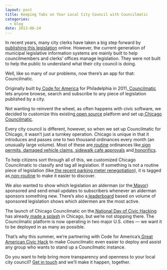 ```yaml
---
layout: post
title: Keeping Tabs on Your Local City Council with Councilmatic
categories: 
  - blog
date: 2013-06-24
---
```


In recent years, many city clerks have taken a big step forward by[ publishing](http://legistar.council.nyc.gov/Legislation.aspx)[ this](http://chicago.legistar.com/Legislation.aspx)[ legislation](http://phila.legistar.com/) online. However, the current generation of municipal legislative information systems are mainly built to help councilmembers and clerks’ offices manage legislation. They were not built to help the public to understand what their city council is doing.

Well, like so many of our problems, now there’s an app for that: Councilmatic.

Originally built by[ Code for America](http://codeforamerica.org/) for Philadelphia in 2011,[ Councilmatic](http://www.councilmatic.org/) lets anyone browse, search and subscribe to any piece of legislation published by a city.

Not wanting to reinvent the wheel, as often happens with civic software, we decided to customize this existing[ open source](https://github.com/codeforamerica/councilmatic) platform and set up[ Chicago Councilmatic](http://chicagocouncilmatic.org/).

Every city council is different, however, so when we set up Councilmatic for Chicago, it wasn’t just a turnkey operation. Chicago is unique in that it introduces and passes one to two thousand ordinances every month (an unusually large volume). Most of these are[ routine](http://chicagocouncilmatic.org/search/?q=&amp;topics=Routine) ordinances like[ sign permits](http://chicagocouncilmatic.org/search/?q=&amp;topics=Sign+permits),[ damaged vehicle claims](http://chicagocouncilmatic.org/search/?q=&amp;topics=Damage+to+vehicle+claim),[ sidewalk cafe approvals](http://chicagocouncilmatic.org/search/?q=&amp;topics=Sidewalk+cafe) and[ honorifics](http://chicagocouncilmatic.org/search/?q=&amp;topics=Honorific).

To help citizens sort through all of this, we customized Chicago Councilmatic to classify and tag all legislation. If something is not a routine piece of legislation (like[ the recent parking meter renegotiation](http://chicagocouncilmatic.org/legislation/1425826)), it is tagged as[ non-routine](http://chicagocouncilmatic.org/search/?q=&amp;topics=Non-Routine) to make it easier to discover.

We also wanted to show which legislation an alderman (or the[ Mayor](http://chicagocouncilmatic.org/member/105)) sponsored and send email updates to subscribers whenever an alderman sponsors something new. There’s also a[ leaderboard](http://chicagocouncilmatic.org/members/) based on volume of sponsored legislation shows which aldermen are the most active.

The launch of Chicago Councilmatic on the[ National Day of Civic Hacking](http://hackforchange.org/) has already[ made](http://gapersblock.com/mechanics/2013/06/04/keep-tabs-on-city-council-and-your-alderman-with-councilmatic/)[ a](http://www.marinacityonline.com/news/council0611.htm)[ splash](https://twitter.com/Fioretti2ndWard/status/340940707269328897) in Chicago, but we’re not stopping there. The Councilmatic platform is now operating in two major U.S. cities — we want it to be deployed in as many as possible.

That’s why this summer, we’re partnering with Code for America’s[ Great American Civic Hack](http://brigade.codeforamerica.org/civic-coding) to make Councilmatic even easier to deploy and assist any group who wants to stand up a Councilmatic instance.

Do you want to help bring more transparency and openness to your local city council? [Get in touch](mailto:councilmatic-info@opencityapps.org) and we’ll make it happen, together.